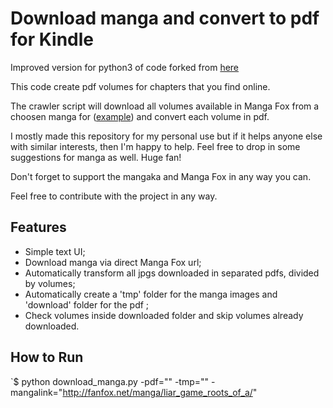 # Download manga and convert to pdf for Kindle

Improved version for python3 of code forked from [here](https://github.com/filipefilardi/manga-downloader-pdf)

This code create pdf volumes for chapters that you find online. 

The crawler script will download all volumes available in Manga Fox from a choosen manga for ([example](http://fanfox.net/manga/liar_game_roots_of_a/)) and convert each volume in pdf.

I mostly made this repository for my personal use but if it helps anyone else with similar interests, then I'm happy to help. Feel free to drop in some suggestions for manga as well. Huge fan!

Don't forget to support the mangaka and Manga Fox in any way you can.

Feel free to contribute with the project in any way.

## Features ##

 * Simple text UI;
 * Download manga via direct Manga Fox url;
 * Automatically transform all jpgs downloaded in separated pdfs, divided by volumes;
 * Automatically create a 'tmp' folder for the manga images and 'download' folder for the pdf ;
 * Check volumes inside downloaded folder and skip volumes already downloaded.
 

## How to Run ##

`$ python download_manga.py -pdf="<insert a location>" -tmp="<insert a location>" -mangalink="http://fanfox.net/manga/liar_game_roots_of_a/"


